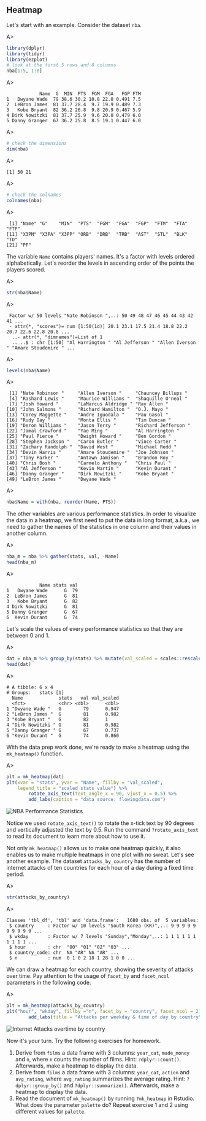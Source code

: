 ## Heatmap

Let's start with an example. Consider the dataset `nba`.

A>
```r
library(dplyr)
library(tidyr)
library(ezplot)
# look at the first 5 rows and 8 columns
nba[1:5, 1:8]
```

A>
```
            Name  G  MIN  PTS  FGM  FGA   FGP FTM
1   Dwyane Wade  79 38.6 30.2 10.8 22.0 0.491 7.5
2  LeBron James  81 37.7 28.4  9.7 19.9 0.489 7.3
3   Kobe Bryant  82 36.2 26.8  9.8 20.9 0.467 5.9
4 Dirk Nowitzki  81 37.7 25.9  9.6 20.0 0.479 6.0
5 Danny Granger  67 36.2 25.8  8.5 19.1 0.447 6.0
```

A>
```r
# check the dimensions
dim(nba)
```

A>
```
[1] 50 21
```

A>
```r
# check the colnames
colnames(nba)
```

A>
```
 [1] "Name" "G"    "MIN"  "PTS"  "FGM"  "FGA"  "FGP"  "FTM"  "FTA"  "FTP" 
[11] "X3PM" "X3PA" "X3PP" "ORB"  "DRB"  "TRB"  "AST"  "STL"  "BLK"  "TO"  
[21] "PF"  
```

The variable `Name` contains players' names. It's a factor with levels ordered 
alphabetically. Let's reorder the levels in ascending order of the points the 
players scored.

A>
```r
str(nba$Name)
```

A>
```
 Factor w/ 50 levels "Nate Robinson ",..: 50 49 48 47 46 45 44 43 42 41 ...
 - attr(*, "scores")= num [1:50(1d)] 20.1 23.1 17.5 21.4 18.8 22.2 20.7 22.6 22.8 20.8 ...
  ..- attr(*, "dimnames")=List of 1
  .. ..$ : chr [1:50] "Al Harrington " "Al Jefferson " "Allen Iverson " "Amare Stoudemire " ...
```

A>
```r
levels(nba$Name)
```

A>
```
 [1] "Nate Robinson "     "Allen Iverson "     "Chauncey Billups " 
 [4] "Rashard Lewis "     "Maurice Williams "  "Shaquille O'neal " 
 [7] "Josh Howard "       "LaMarcus Aldridge " "Ray Allen "        
[10] "John Salmons "      "Richard Hamilton "  "O.J. Mayo "        
[13] "Corey Maggette "    "Andre Iguodala "    "Pau Gasol "        
[16] "Rudy Gay "          "Monta Ellis "       "Tim Duncan "       
[19] "Deron Williams "    "Jason Terry "       "Richard Jefferson "
[22] "Jamal Crawford "    "Yao Ming "          "Al Harrington "    
[25] "Paul Pierce "       "Dwight Howard "     "Ben Gordon "       
[28] "Stephen Jackson "   "Caron Butler "      "Vince Carter "     
[31] "Zachary Randolph "  "David West "        "Michael Redd "     
[34] "Devin Harris "      "Amare Stoudemire "  "Joe Johnson "      
[37] "Tony Parker "       "Antawn Jamison "    "Brandon Roy "      
[40] "Chris Bosh "        "Carmelo Anthony "   "Chris Paul "       
[43] "Al Jefferson "      "Kevin Martin "      "Kevin Durant "     
[46] "Danny Granger "     "Dirk Nowitzki "     "Kobe Bryant "      
[49] "LeBron James "      "Dwyane Wade "      
```

A>
```r
nba$Name = with(nba, reorder(Name, PTS))
```

The other variables are various performance statistics. In order to visualize 
the data in a heatmap, we first need to put the data in long format, a.k.a., we 
need to gather the names of the statistics in one column and their values in 
another column.

A>
```r
nba_m = nba %>% gather(stats, val, -Name)
head(nba_m)
```

A>
```
            Name stats val
1   Dwyane Wade      G  79
2  LeBron James      G  81
3   Kobe Bryant      G  82
4 Dirk Nowitzki      G  81
5 Danny Granger      G  67
6  Kevin Durant      G  74
```

Let's scale the values of every performance statistics so that they are between 
0 and 1. 

A>
```r
dat = nba_m %>% group_by(stats) %>% mutate(val_scaled = scales::rescale(val))
head(dat)
```

A>
```
# A tibble: 6 x 4
# Groups:   stats [1]
  Name             stats   val val_scaled
  <fct>            <chr> <dbl>      <dbl>
1 "Dwyane Wade "   G        79      0.947
2 "LeBron James "  G        81      0.982
3 "Kobe Bryant "   G        82      1    
4 "Dirk Nowitzki " G        81      0.982
5 "Danny Granger " G        67      0.737
6 "Kevin Durant "  G        74      0.860
```

With the data prep work done, we're ready to make a heatmap using the 
`mk_heatmap()` function.

A>
```r
plt = mk_heatmap(dat)
plt(xvar = "stats", yvar = "Name", fillby = "val_scaled", 
    legend_title = "scaled stats value") %>%
        rotate_axis_text(text_angle_x = 90, vjust_x = 0.5) %>% 
        add_labs(caption = "data source: flowingdata.com")
```

![NBA Performance Statistics](images/heatmap_nba-1.png)

Notice we used `rotate_axis_text()` to rotate the x-tick text by 90 degrees and
vertically adjusted the text by 0.5. Run the command `?rotate_axis_text` to read
its document to learn more about how to use it. 

Not only `mk_heatmap()` allows us to make one heatmap quickly, it also enables
us to make multiple heatmaps in one plot with no sweat. Let's see another 
example. The dataset `attacks_by_country` has the number of internet 
attacks of ten countries for each hour of a day during a fixed time period. 

A>
```r
str(attacks_by_country)
```

A>
```
Classes 'tbl_df', 'tbl' and 'data.frame':	1680 obs. of  5 variables:
 $ country     : Factor w/ 10 levels "South Korea (KR)",..: 9 9 9 9 9 9 9 9 9 9 ...
 $ wkday       : Factor w/ 7 levels "Sunday","Monday",..: 1 1 1 1 1 1 1 1 1 1 ...
 $ hour        : chr  "00" "01" "02" "03" ...
 $ country_code: chr  NA "AR" NA "AR" ...
 $ n           : num  0 1 0 2 18 1 28 1 0 0 ...
```

We can draw a heatmap for each country, showing the severity of attacks over 
time. Pay attention to the usage of `facet_by` and `facet_ncol` parameters in
the following code.

A>
```r
plt = mk_heatmap(attacks_by_country)
plt("hour", "wkday", fillby ="n", facet_by = "country", facet_ncol = 2) %>%
        add_labs(title = "Attacks per weekday & time of day by country")
```

![Internet Attacks overtime by country](images/heatmap_attacks_by_country-1.png)


Now it's your turn. Try the following exercises for homework.

1. Derive from `films` a data frame with 3 columns: `year_cat`, `made_money` and
`n`, where `n` counts the number of films. Hint: `?dplyr::count()`. Afterwards, 
make a heatmap to display the data.
2. Derive from `films` a data frame with 3 columns: `year_cat`, `action` and
`avg_rating`, where `avg_rating` summarizes the average rating. Hint: 
`?dplyr::group_by()` and `?dplyr::summarize()`. Afterwards, make a heatmap to
display the data.
3. Read the document of `mk_heatmap()` by running `?mk_heatmap` in Rstudio. 
What does the parameter `palette` do? Repeat exercise 1 and 2 using different 
values for `palette`.

